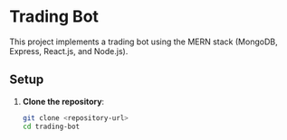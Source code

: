 # Trading Bot

This project implements a trading bot using the MERN stack (MongoDB, Express, React.js, and Node.js).

## Setup

1. **Clone the repository**:
   ```bash
   git clone <repository-url>
   cd trading-bot
